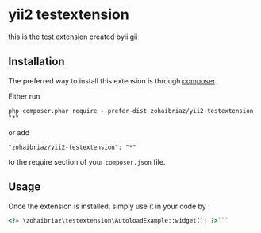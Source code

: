 yii2 testextension
==================
this is the test extension created byii gii

Installation
------------

The preferred way to install this extension is through [composer](http://getcomposer.org/download/).

Either run

```
php composer.phar require --prefer-dist zohaibriaz/yii2-testextension "*"
```

or add

```
"zohaibriaz/yii2-testextension": "*"
```

to the require section of your `composer.json` file.


Usage
-----

Once the extension is installed, simply use it in your code by  :

```php
<?= \zohaibriaz\testextension\AutoloadExample::widget(); ?>```